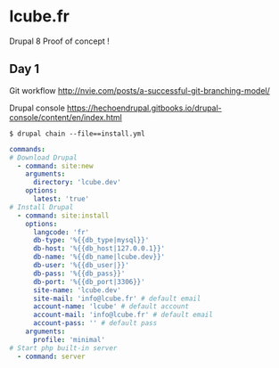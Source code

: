 # lcube.fr
Drupal 8 Proof of concept !

Day 1
-----

Git workflow
http://nvie.com/posts/a-successful-git-branching-model/

Drupal console
https://hechoendrupal.gitbooks.io/drupal-console/content/en/index.html

```shell
$ drupal chain --file==install.yml
```

```yaml
commands:
# Download Drupal
  - command: site:new
    arguments:
      directory: 'lcube.dev'
    options:
      latest: 'true'
# Install Drupal
  - command: site:install
    options:
      langcode: 'fr'
      db-type: '%{{db_type|mysql}}'
      db-host: '%{{db_host|127.0.0.1}}'
      db-name: '%{{db_name|lcube.dev}}'
      db-user: '%{{db_user|}}'
      db-pass: '%{{db_pass}}'
      db-port: '%{{db_port|3306}}'
      site-name: 'lcube.dev'
      site-mail: 'info@lcube.fr' # default email
      account-name: 'lcube' # default account
      account-mail: 'info@lcube.fr' # default email
      account-pass: '' # default pass
    arguments:
      profile: 'minimal'
# Start php built-in server
  - command: server
```